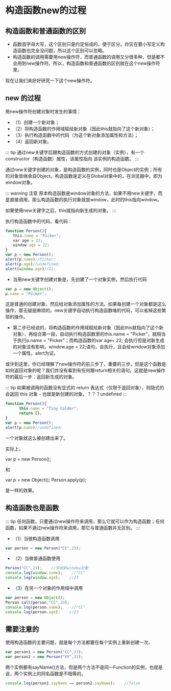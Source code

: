 # 构造函数new的过程

## 构造函数和普通函数的区别

* 函数首字母大写，这个区别只是约定俗成的，便于区分。你实在要小写定义构造函数也完全没问题，所以这个区别可以忽略。
* 构造函数的调用需要用new操作符，而普通函数的调用又分很多种，但是都不会用到new操作符。所以，构造函数和普通函数的区别就在这个new操作符里。

现在让我们来好好研究一下这个new操作符。

## new 的过程

用new操作符创建对象时发生的事情：

* （1）创建一个新对象；
* （2）将构造函数的作用域赋给新对象（因此this就指向了这个新对象）；
* （3）执行构造函数中的代码（为这个新对象添加属性和方法）；
* （4）返回新对象。

::: tip
通过new关键字后跟构造函数的方式创建的对象（实例），有一个constructor（构造函数）属性，该属性指向 该实例的构造函数。
:::

通过new关键字创建的对象，是构造函数的实例，同时也是Object的实例；所有的对象皆继承自Object。构造函数是定义在Global对象中的，在浏览器中，即为window对象。

::: warning 注意
原本构造函数是window对象的方法，如果不用new关键字，而是直接调用，那么构造函数的执行对象就是window，此时的this指向window。

如果使用new关键字之后，this就指向新生成的对象。
:::

执行构造函数中的代码，看代码：

```js
function Person(){
　　this.name = "Picker";
　　var age = 22;
　　window.age = 22;
}
var p = new Person();
alert(p.name)//Picker;
alert(p.age)//undefined;
alert(window.age)//22;
```

* 当用new关键字创建对象是，先创建了一个对象实例，然后执行代码

```js
var p = new Object();
p.name = "Picker";
```

这是普通的创建对象，然后给对象添加属性的方法。如果每创建一个对象都是这么操作，那无疑是麻烦的，new关键字自动执行构造函数咯的代码，可以省掉这些繁琐的操作。

* 第二步已经说的，将构造函数的作用域赋给新对象（因此this就指向了这个新对象），再结合第一段，自动执行构造函数里的this.name = "Picker"，就相当于执行p.name = "Picker"；而构造函数的var age= 22; 会执行但是对新生成的对象没有影响，window.age = 22;语句，会执行，且会给window对象添加一个属性。alert为证。

或许到这里，你已经理解了new操作符的前三步了，重要的三步。但是这个函数是如何返回对象的呢？我们并没有看到有任何跟return相关的语句。这就是new操作符的最后一步：返回新生成的对象。

::: tip
如果被调用的函数没有显式的 return 表达式（仅限于返回对象），则隐式的会返回 this 对象 - 也就是新创建的对象。？？？undefined
:::

```js
function Person(){
      this.name = "Tiny Colder";
      return {};
}
var p = new Person();
alert(p.name)//undefined;
```

一个对象就这么被创建出来了。

实际上，

var p = new Person();

和

var p = new Object();
Person.apply(p);

是一样的效果。

## 构造函数也是函数

::: tip
任何函数，只要通过new操作符来调用，那么它就可以作为构造函数；任何函数，如果不通过new操作符来调用，那它与普通函数并无区别。
:::

* （1）当做构造函数调用

```js
var person = new Person("CC",23);
```

* （2）当做普通函数使用

```js
Person("CC",23);    //添加到window对象
console.log(window.name);    //"CC"
console.log(window.age);    //23
```

* （3）在另一个对象的作用域中调用

```js
var person = new Object();
Person.call(person,"CC",23);
console.log(person.name);    //"CC"
console.log(person.age);    //23
```

## 需要注意的

使用构造函数的主要问题，就是每个方法都要在每个实例上重新创建一次。

```js
var person1 = new Person("CC",23);
var person2 = new Person("VV",32);
```

两个实例都有sayName()方法，但是两个方法不是同一Function的实例，也就是说，两个实例上的同名函数是不相等的。

```js
console.log(person1.sayName == person2.sayName);    //false
```
